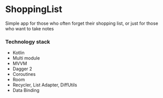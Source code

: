 # ShoppingList

Simple app for those who often forget their shopping list, or just for those who want to take notes

### Technology stack
* Kotlin
* Multi module
* MVVM
* Dagger 2
* Coroutines
* Room
* Recycler, List Adapter, DiffUtils
* Data Binding
